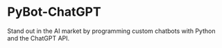 # PyBot-ChatGPT
Stand out in the AI market by programming custom chatbots with Python and the ChatGPT API.
